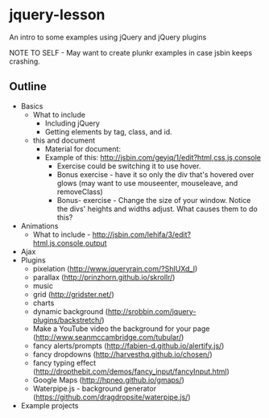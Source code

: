 # jquery-lesson
An intro to some examples using jQuery and jQuery plugins

NOTE TO SELF - May want to create plunkr examples in case jsbin keeps crashing.

## Outline
- Basics
  - What to include
    - Including jQuery
    - Getting elements by tag, class, and id.
  - this and document
    - Material for document: 
    - Example of this: http://jsbin.com/geyiq/1/edit?html,css,js,console
      - Exercise could be switching it to use hover.
      - Bonus exercise - have it so only the div that's hovered over glows (may want to use mouseenter, mouseleave, and removeClass)
      - Bonus- exercise - Change the size of your window.  Notice the divs' heights and widths adjust.  What causes them to do this?
- Animations
  - What to include - http://jsbin.com/lehifa/3/edit?html,js,console,output
- Ajax
- Plugins
  - pixelation (http://www.jqueryrain.com/?ShIUXd_I)
  - parallax (http://prinzhorn.github.io/skrollr/)
  - music
  - grid (http://gridster.net/)
  - charts
  - dynamic background (http://srobbin.com/jquery-plugins/backstretch/)
  - Make a YouTube video the background for your page (http://www.seanmccambridge.com/tubular/)
  - fancy alerts/prompts (http://fabien-d.github.io/alertify.js/)
  - fancy dropdowns (http://harvesthq.github.io/chosen/)
  - fancy typing effect (http://dropthebit.com/demos/fancy_input/fancyInput.html)
  - Google Maps (http://hpneo.github.io/gmaps/)
  - Waterpipe.js - background generator (https://github.com/dragdropsite/waterpipe.js/)
- Example projects
